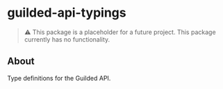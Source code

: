 # guilded-api-typings

> :warning: This package is a placeholder for a future project. This package currently has no functionality.

## About

Type definitions for the Guilded API.
